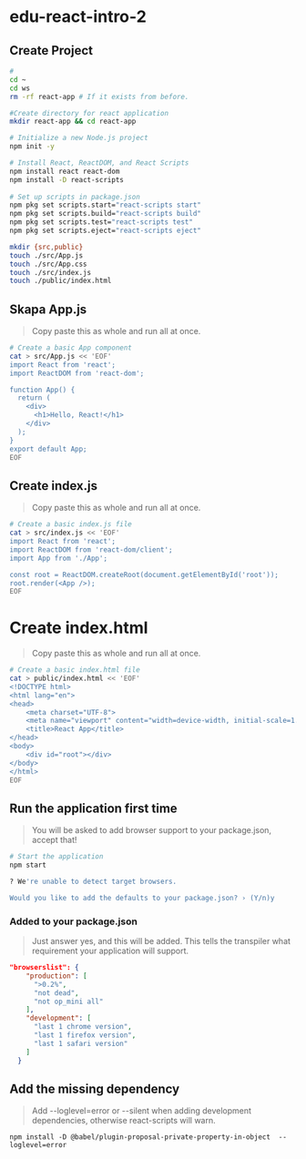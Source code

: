 # edu-react-intro-2

## Create Project

```bash
#
cd ~
cd ws
rm -rf react-app # If it exists from before.

#Create directory for react application
mkdir react-app && cd react-app

# Initialize a new Node.js project
npm init -y

# Install React, ReactDOM, and React Scripts
npm install react react-dom 
npm install -D react-scripts
 
# Set up scripts in package.json
npm pkg set scripts.start="react-scripts start"
npm pkg set scripts.build="react-scripts build"
npm pkg set scripts.test="react-scripts test"
npm pkg set scripts.eject="react-scripts eject"

mkdir {src,public}
touch ./src/App.js
touch ./src/App.css
touch ./src/index.js
touch ./public/index.html
```

## Skapa App.js

> Copy paste this as whole and run all at once.

```bash
# Create a basic App component
cat > src/App.js << 'EOF'
import React from 'react';
import ReactDOM from 'react-dom';

function App() {
  return (
    <div>
      <h1>Hello, React!</h1>
    </div>
  );
}
export default App;
EOF
```

## Create index.js

> Copy paste this as whole and run all at once.

```bash
# Create a basic index.js file
cat > src/index.js << 'EOF'
import React from 'react';
import ReactDOM from 'react-dom/client';
import App from './App';

const root = ReactDOM.createRoot(document.getElementById('root'));
root.render(<App />);
EOF
```

# Create index.html

> Copy paste this as whole and run all at once.

```bash
# Create a basic index.html file
cat > public/index.html << 'EOF'
<!DOCTYPE html>
<html lang="en">
<head>
    <meta charset="UTF-8">
    <meta name="viewport" content="width=device-width, initial-scale=1.0">
    <title>React App</title>
</head>
<body>
    <div id="root"></div>
</body>
</html>
EOF
```

## Run the application first time

> You will be asked to add browser support to your package.json, accept that!

```bash
# Start the application
npm start

? We're unable to detect target browsers.

Would you like to add the defaults to your package.json? › (Y/n)y
```

### Added to your package.json

> Just answer yes, and this will be added.
> This tells the transpiler what requirement your application will support.

```json
"browserslist": {
    "production": [
      ">0.2%",
      "not dead",
      "not op_mini all"
    ],
    "development": [
      "last 1 chrome version",
      "last 1 firefox version",
      "last 1 safari version"
    ]
  }
```
## Add the missing dependency

> Add  --loglevel=error or --silent when adding development dependencies, otherwise react-scripts will warn.

```
npm install -D @babel/plugin-proposal-private-property-in-object  --loglevel=error
```



